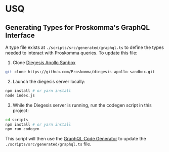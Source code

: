 # USQ

## Generating Types for Proskomma's GraphQL Interface

A type file exists at `./scripts/src/generated/graphql.ts` to define
the types needed to interact with Proskomma queries. To update this
file:

1. Clone [Diegesis Apollo Sanbox](https://github.com/Proskomma/diegesis-apollo-sandbox)

```sh
git clone https://github.com/Proskomma/diegesis-apollo-sandbox.git
```

2. Launch the diegesis server locally:

```sh
npm install # or yarn install
node index.js
```

3. While the Diegesis server is running, run the codegen script in
   this project:

```sh
cd scripts
npm install # or yarn install
npm run codegen
```

This script will then use the [GraphQL Code Generator](https://the-guild.dev/graphql/codegen) to update the `./scripts/src/generated/graphql.ts` file.
